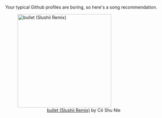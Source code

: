 Your typical Github profiles are boring, so here's a song recommendation.
<figure><img width="300" height="300" src="https://i.scdn.co/image/ab67616d0000b273dcdffb94bf4c03589ebcce6b" alt="bullet (Slushii Remix)" /><figcaption align="center"><a href="https://open.spotify.com/track/5v26p5syXWqOpAWNzQlZ2E" target="_blank">bullet (Slushii Remix)</a> by Cö Shu Nie</figcaption></figure>
